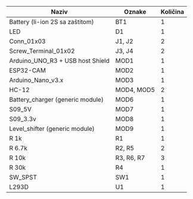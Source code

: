 | Naziv                             | Oznake             | Količina |
|-----------------------------------|--------------------|----------|
| Battery (li-ion 2S sa zaštitom)   | BT1                | 1        |
| LED                               | D1                 | 1        |
| Conn_01x03                        | J1, J2             | 2        |
| Screw_Terminal_01x02              | J3, J4             | 2        |
| Arduino_UNO_R3 + USB host Shield  | MOD1               | 1        |
| ESP32-CAM                         | MOD2               | 1        |
| Arduino_Nano_v3.x                 | MOD3               | 1        |
| HC-12                             | MOD4, MOD5         | 2        |
| Battery_charger (generic module)  | MOD6               | 1        |
| S09_5V                            | MOD7               | 1        |
| S09_3.3v                          | MOD8               | 1        |
| Level_shifter (generic module)    | MOD9               | 1        |
| R 1k                              | R1                 | 1        |
| R 6.7k                            | R2, R5             | 2        |
| R 10k                             | R3, R6, R7         | 3        |
| R 30k                             | R4                 | 1        |
| SW_SPST                           | SW1                | 1        |
| L293D                             | U1                 | 1        |
